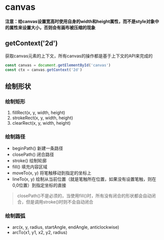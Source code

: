 # canvas

**注意：给canvas设置宽高时使用自身的width和height属性，而不是style对象中的属性来设置大小，否则会有画布被压缩的现象**

## getContext('2d')
获取canvas元素的上下文，所有canvas的操作都是基于上下文的API来完成的

```javascript
const canvas = document.getElementById('canvas')
const ctx = canvas.getContext('2d')
```

## 绘制形状

### 绘制矩形
1. fillRect(x, y, width, height)
2. strokeRect(x, y, width, height)
3. clearRect(x, y, width, height)

### 绘制路径

* beginPath() 新建一条路径
* closePath() 闭合路径
* stroke()  绘制轮廓
* fill() 填充内容区域
* moveTo(x, y) 将笔触移动到指定的坐标上
* lineTo(x, y) 绘制从当前位置（就是笔触所在位置，如果没有设置笔触，则在0,0位置）到指定坐标的直接

> closePath()不是必须的，当使用fill()时，所有没有闭合的形状都会自动闭合，但是调用stroke()时则不会自动闭合

### 绘制圆弧
* arc(x, y, radius, startAngle, endAngle, anticlockwise)
* arcTo(x1, y1, x2, y2, radius)
